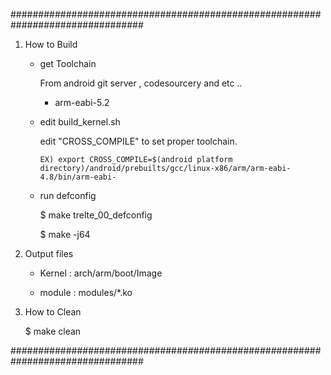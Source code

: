 ################################################################################



1. How to Build

	- get Toolchain

		From android git server , codesourcery and etc ..

		 - arm-eabi-5.2

		

	- edit build_kernel.sh

		edit "CROSS_COMPILE" to set proper toolchain.

		  EX) export CROSS_COMPILE=$(android platform directory)/android/prebuilts/gcc/linux-x86/arm/arm-eabi-4.8/bin/arm-eabi-



	- run defconfig

	  $ make trelte_00_defconfig

	  $ make -j64



2. Output files

	- Kernel : arch/arm/boot/Image

	- module : modules/*.ko



3. How to Clean	

	  $ make clean



################################################################################
